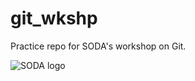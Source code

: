 # git_wkshp
Practice repo for SODA's workshop on Git.

![SODA logo](https://github.com/Bcromas/git_wkshp/blob/master/assets/soda_small.png)
